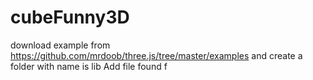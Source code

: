 # cubeFunny3D
download example from https://github.com/mrdoob/three.js/tree/master/examples and create a folder with name is lib
Add file found f
